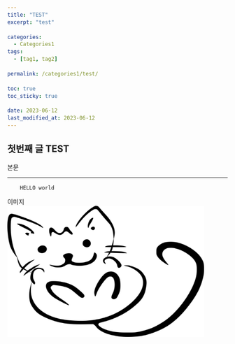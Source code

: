 ```yaml
---
title: "TEST"
excerpt: "test"

categories:
  - Categories1
tags:
  - [tag1, tag2]

permalink: /categories1/test/

toc: true
toc_sticky: true

date: 2023-06-12
last_modified_at: 2023-06-12
---
```


## 첫번째 글 TEST

본문

***

```
    HELLO world
```


이미지   
<img src="/assets/images/a.png" width="450px" height="300px" title="이미지 테스트">